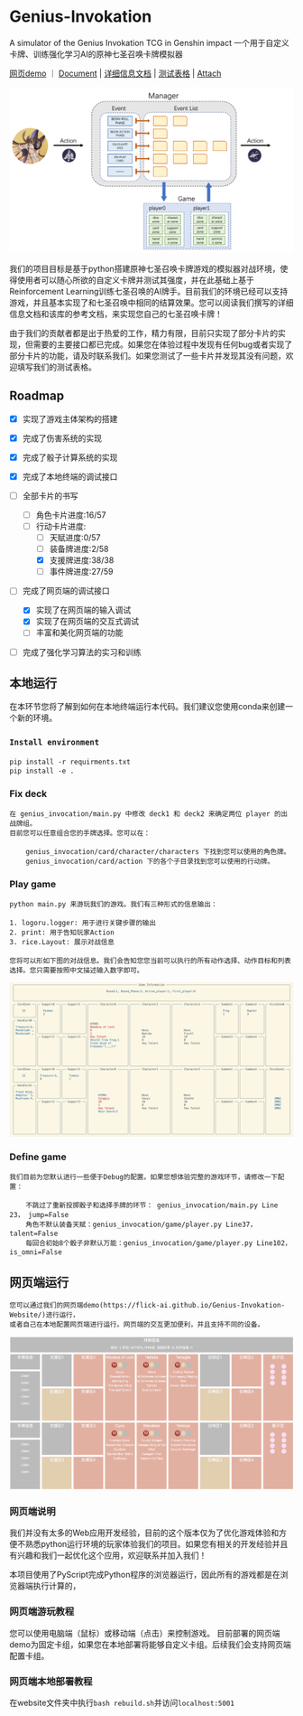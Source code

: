 # Genius-Invokation
A simulator of the Genius Invokation TCG in Genshin impact
一个用于自定义卡牌、训练强化学习AI的原神七圣召唤卡牌模拟器

[网页demo](https://flick-ai.github.io/Genius-Invokation-Website/) ｜ [Document](https://genius-invokation.readthedocs.io/zh/latest/) | [详细信息文档](Explaination.md) | [测试表格](https://j0mmhq251c1.feishu.cn/sheets/RloasMqWHh1RgytsZfqcblqBnge?from=from_copylink) | [Attach](qq.jpg)

![](main.png)

我们的项目目标是基于python搭建原神七圣召唤卡牌游戏的模拟器对战环境，使得使用者可以随心所欲的自定义卡牌并测试其强度，并在此基础上基于Reinforcement Learning训练七圣召唤的AI牌手。目前我们的环境已经可以支持游戏，并且基本实现了和七圣召唤中相同的结算效果。您可以阅读我们撰写的详细信息文档和该库的参考文档，来实现您自己的七圣召唤卡牌！

由于我们的贡献者都是出于热爱的工作，精力有限，目前只实现了部分卡片的实现，但需要的主要接口都已完成。如果您在体验过程中发现有任何bug或者实现了部分卡片的功能，请及时联系我们。如果您测试了一些卡片并发现其没有问题，欢迎填写我们的测试表格。

## Roadmap
- [x] 实现了游戏主体架构的搭建
- [x] 完成了伤害系统的实现
- [x] 完成了骰子计算系统的实现
- [x] 完成了本地终端的调试接口
- [ ] 全部卡片的书写
    - [ ] 角色卡片进度:16/57
    - [ ] 行动卡片进度:
        - [ ] 天赋进度:0/57
        - [ ] 装备牌进度:2/58
        - [x] 支援牌进度:38/38
        - [ ] 事件牌进度:27/59
- [ ] 完成了网页端的调试接口
    - [x] 实现了在网页端的输入调试
    - [x] 实现了在网页端的交互式调试
    - [ ] 丰富和美化网页端的功能
- [ ] 完成了强化学习算法的实习和训练


## 本地运行
在本环节您将了解到如何在本地终端运行本代码。我们建议您使用conda来创建一个新的环境。

### `Install environment`

    pip install -r requirments.txt
    pip install -e .


### Fix deck

    在 genius_invocation/main.py 中修改 deck1 和 deck2 来确定两位 player 的出战牌组。 
    目前您可以任意组合您的手牌选择。您可以在：

        genius_invocation/card/character/characters 下找到您可以使用的角色牌。 
        genius_invocation/card/action 下的各个子目录找到您可以使用的行动牌。 

### Play game

    python main.py 来游玩我们的游戏。我们有三种形式的信息输出：

    1. logoru.logger: 用于进行关键步骤的输出
    2. print: 用于告知玩家Action
    3. rice.Layout: 展示对战信息

    您将可以形如下图的对战信息。我们会告知您您当前可以执行的所有动作选择、动作目标和列表选择。您只需要按照中文描述输入数字即可。

![](terminal.png)

### Define game

    我们目前为您默认进行一些便于Debug的配置。如果您想体验完整的游戏环节，请修改一下配置：
        
        不跳过了重新投掷骰子和选择手牌的环节： genius_invocation/main.py Line 23， jump=False
        角色不默认装备天赋：genius_invocation/game/player.py Line37， talent=False
        每回合初始8个骰子非默认万能：genius_invocation/game/player.py Line102，is_omni=False

## 网页端运行
    您可以通过我们的网页端demo(https://flick-ai.github.io/Genius-Invokation-Website/)进行运行，
    或者自己在本地配置网页端进行运行。网页端的交互更加便利，并且支持不同的设备。

![](website.png)
### 网页端说明
我们并没有太多的Web应用开发经验，目前的这个版本仅为了优化游戏体验和方便不熟悉python运行环境的玩家体验我们的项目。如果您有相关的开发经验并且有兴趣和我们一起优化这个应用，欢迎联系并加入我们！

本项目使用了PyScript完成Python程序的浏览器运行，因此所有的游戏都是在浏览器端执行计算的，
### 网页端游玩教程
您可以使用电脑端（鼠标）或移动端（点击）来控制游戏。
目前部署的网页端demo为固定卡组，如果您在本地部署将能够自定义卡组。后续我们会支持网页端配置卡组。

### 网页端本地部署教程
在website文件夹中执行```bash rebuild.sh```并访问```localhost:5001```